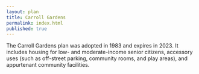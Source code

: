 ```yaml
---
layout: plan
title: Carroll Gardens
permalink: index.html
published: true
---
```


The Carroll Gardens plan was adopted in 1983 and expires in 2023. It includes housing for low- and moderate-income senior citizens, accessory uses (such as off-street parking, community rooms, and play areas), and appurtenant community facilities.